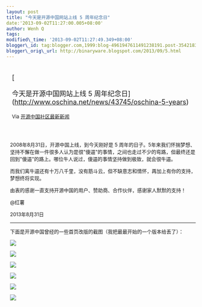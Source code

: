 ```yaml
--- 
layout: post 
title: "今天是开源中国网站上线 5 周年纪念日" 
date:'2013-09-02T11:27:00.005+08:00' 
author: Wenh Q
tags:
modified\_time: '2013-09-02T11:27:49.349+08:00' 
blogger\_id: tag:blogger.com,1999:blog-4961947611491238191.post-3542183790951384157
blogger\_orig\_url: http://binaryware.blogspot.com/2013/09/5.html
---
```

<div style="margin: 10px; padding: 5px;">

<div style="font-size: 18px;">

[

今天是开源中国网站上线 5
周年纪念日](http://www.oschina.net/news/43745/oschina-5-years)

</div>

<div style="font-size: 13px;">

Via [开源中国社区最新新闻](http://www.oschina.net/?from=rss)

</div>

</div>

<div style="font-size: 13px; padding: 15px 0 10px 10px;">

2008年8月31日，开源中国上线，到今天刚好是 5
周年的日子。5年来我们怀揣梦想、坚持不懈在做一件很多人认为是很"傻逼"的事情，之间也走过不少的弯路，但最终还是回到"傻逼"的路上。哪位牛人说过，傻逼的事情坚持做到极致，就会很牛逼。

而我们离牛逼还有十万八千里，没有筋斗云，但不缺意志和情怀，再加上有你的支持，梦想终将实现。

由衷的感谢一直支持开源中国的用户、赞助商、合作伙伴，感谢家人默默的支持！

@红薯

2013年8月31日


------------------------------------------------------------------------

下面是开源中国曾经的一些首页改版的截图（我把最最开始的一个版本给丢了）：

![](http://static.oschina.net/uploads/space/2013/0831/072614_tV6v_12.png)

![](http://static.oschina.net/uploads/space/2013/0831/072632_baPQ_12.png)

![](http://static.oschina.net/uploads/space/2013/0831/072644_YvUg_12.png)

![](http://static.oschina.net/uploads/space/2013/0831/072658_Gxof_12.png)

![](http://static.oschina.net/uploads/space/2013/0831/072709_v7II_12.png)

![](http://static.oschina.net/uploads/space/2013/0831/072720_w3sT_12.png)

</div>
